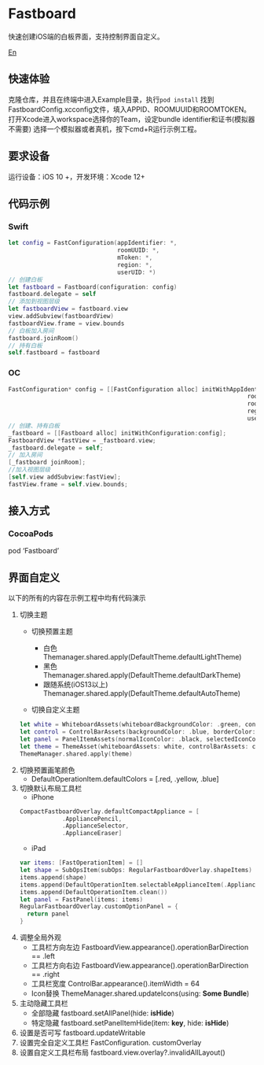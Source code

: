 # Fastboard
快速创建iOS端的白板界面，支持控制界面自定义。
<p><a href="./README-En.md">En</a></p>

## 快速体验
克隆仓库，并且在终端中进入Example目录，执行`pod install`
找到FastboardConfig.xcconfig文件，填入APPID、ROOMUUID和ROOMTOKEN。
打开Xcode进入workspace选择你的Team，设定bundle identifier和证书(模拟器不需要)
选择一个模拟器或者真机，按下cmd+R运行示例工程。

## 要求设备
运行设备：iOS 10 +，开发环境：Xcode 12+

## 代码示例
### Swift
```swift
let config = FastConfiguration(appIdentifier: *,
                               roomUUID: *,
                               mToken: *,
                               region: *,
                               userUID: *)
// 创建白板
let fastboard = Fastboard(configuration: config)
fastboard.delegate = self
// 添加到视图层级
let fastboardView = fastboard.view
view.addSubview(fastboardView)
fastboardView.frame = view.bounds
// 白板加入房间
fastboard.joinRoom()
// 持有白板
self.fastboard = fastboard
```
### OC
```ObjectiveC
FastConfiguration* config = [[FastConfiguration alloc] initWithAppIdentifier:*]
                                                                    roomUUID:*
                                                                    roomToken:*
                                                                    region: *
                                                                    userUID:*];
// 创建、持有白板
_fastboard = [[Fastboard alloc] initWithConfiguration:config];
FastboardView *fastView = _fastboard.view;
_fastboard.delegate = self;
// 加入房间
[_fastboard joinRoom];
//加入视图层级
[self.view addSubview:fastView];
fastView.frame = self.view.bounds;
```

## 接入方式
### CocoaPods
pod ‘Fastboard’

## 界面自定义
以下的所有的内容在示例工程中均有代码演示

1. 切换主题
    - 切换预置主题
        - 白色 Themanager.shared.apply(DefaultTheme.defaultLightTheme)
        - 黑色 Themanager.shared.apply(DefaultTheme.defaultDarkTheme)
        - 跟随系统(iOS13以上) Themanager.shared.apply(DefaultTheme.defaultAutoTheme)

    - 切换自定义主题
    ```swift
    let white = WhiteboardAssets(whiteboardBackgroundColor: .green, containerColor: .yellow)
    let control = ControlBarAssets(backgroundColor: .blue, borderColor: .gray, effectStyle: .init(style: .regular))
    let panel = PanelItemAssets(normalIconColor: .black, selectedIconColor: .systemRed, highlightBgColor: .cyan, subOpsIndicatorColor: .yellow, pageTextLabelColor: .orange)
    let theme = ThemeAsset(whiteboardAssets: white, controlBarAssets: control, panelItemAssets: panel)
    ThemeManager.shared.apply(theme)
    ```
2. 切换预置画笔颜色
    - DefaultOperationItem.defaultColors = [.red, .yellow, .blue]
3. 切换默认布局工具栏
    - iPhone
    ```swift
    CompactFastboardOverlay.defaultCompactAppliance = [
                .AppliancePencil,
                .ApplianceSelector,
                .ApplianceEraser]
     ```
     - iPad
     ```swift
     var items: [FastOperationItem] = []
     let shape = SubOpsItem(subOps: RegularFastboardOverlay.shapeItems)
     items.append(shape)
     items.append(DefaultOperationItem.selectableApplianceItem(.AppliancePencil, shape: nil))
     items.append(DefaultOperationItem.clean())
     let panel = FastPanel(items: items)
     RegularFastboardOverlay.customOptionPanel = {
       return panel
     }
     ```       
4. 调整全局外观
    - 工具栏方向左边 FastboardView.appearance().operationBarDirection == .left
    - 工具栏方向右边 FastboardView.appearance().operationBarDirection == .right
    - 工具栏宽度 ControlBar.appearance().itemWidth = 64
    - Icon替换 ThemeManager.shared.updateIcons(using: **Some Bundle**)
5. 主动隐藏工具栏
    - 全部隐藏 fastboard.setAllPanel(hide: **isHide**)
    - 特定隐藏 fastboard.setPanelItemHide(item: **key**, hide: **isHide**)
6. 设置是否可写 fastboard.updateWritable
7. 设置完全自定义工具栏 FastConfiguration. customOverlay
8. 设置自定义工具栏布局 fastboard.view.overlay?.invalidAllLayout()